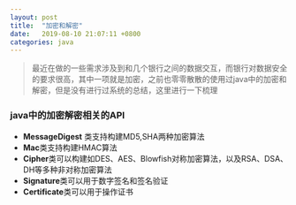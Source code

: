 ```yaml
---
layout: post
title:  "加密和解密"
date:	2019-08-10 21:07:11 +0800
categories: java
---
```


> 最近在做的一些需求涉及到和几个银行之间的数据交互，而银行对数据安全的要求很高，其中一项就是加密，之前也零零散散的使用过java中的加密和解密，但是没有进行过系统的总结，这里进行一下梳理



### java中的加密解密相关的API

* **MessageDigest** 类支持构建MD5,SHA两种加密算法
* **Mac**类支持构建HMAC算法
* **Cipher**类可以构建如DES、AES、Blowfish对称加密算法，以及RSA、DSA、DH等多种非对称加密算法
* **Signature**类可以用于数字签名和签名验证
* **Certificate**类可以用于操作证书

